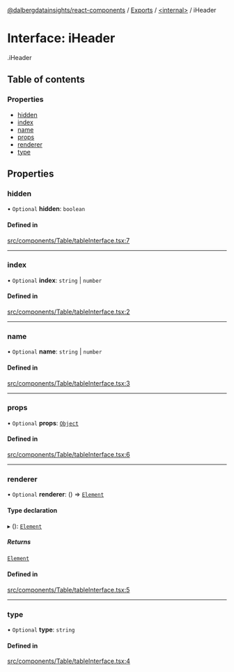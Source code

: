 [@dalbergdatainsights/react-components](../README.md) / [Exports](../modules.md) / [<internal\>](../modules/internal_.md) / iHeader

# Interface: iHeader

[<internal>](../modules/internal_.md).iHeader

## Table of contents

### Properties

- [hidden](internal_.iHeader.md#hidden)
- [index](internal_.iHeader.md#index)
- [name](internal_.iHeader.md#name)
- [props](internal_.iHeader.md#props)
- [renderer](internal_.iHeader.md#renderer)
- [type](internal_.iHeader.md#type)

## Properties

### hidden

• `Optional` **hidden**: `boolean`

#### Defined in

[src/components/Table/tableInterface.tsx:7](https://github.com/DalbergDataInsights/react-components/blob/7951db8/src/components/Table/tableInterface.tsx#L7)

___

### index

• `Optional` **index**: `string` \| `number`

#### Defined in

[src/components/Table/tableInterface.tsx:2](https://github.com/DalbergDataInsights/react-components/blob/7951db8/src/components/Table/tableInterface.tsx#L2)

___

### name

• `Optional` **name**: `string` \| `number`

#### Defined in

[src/components/Table/tableInterface.tsx:3](https://github.com/DalbergDataInsights/react-components/blob/7951db8/src/components/Table/tableInterface.tsx#L3)

___

### props

• `Optional` **props**: [`Object`](../modules/internal_.md#object)

#### Defined in

[src/components/Table/tableInterface.tsx:6](https://github.com/DalbergDataInsights/react-components/blob/7951db8/src/components/Table/tableInterface.tsx#L6)

___

### renderer

• `Optional` **renderer**: () => [`Element`](internal_.Element.md)

#### Type declaration

▸ (): [`Element`](internal_.Element.md)

##### Returns

[`Element`](internal_.Element.md)

#### Defined in

[src/components/Table/tableInterface.tsx:5](https://github.com/DalbergDataInsights/react-components/blob/7951db8/src/components/Table/tableInterface.tsx#L5)

___

### type

• `Optional` **type**: `string`

#### Defined in

[src/components/Table/tableInterface.tsx:4](https://github.com/DalbergDataInsights/react-components/blob/7951db8/src/components/Table/tableInterface.tsx#L4)
